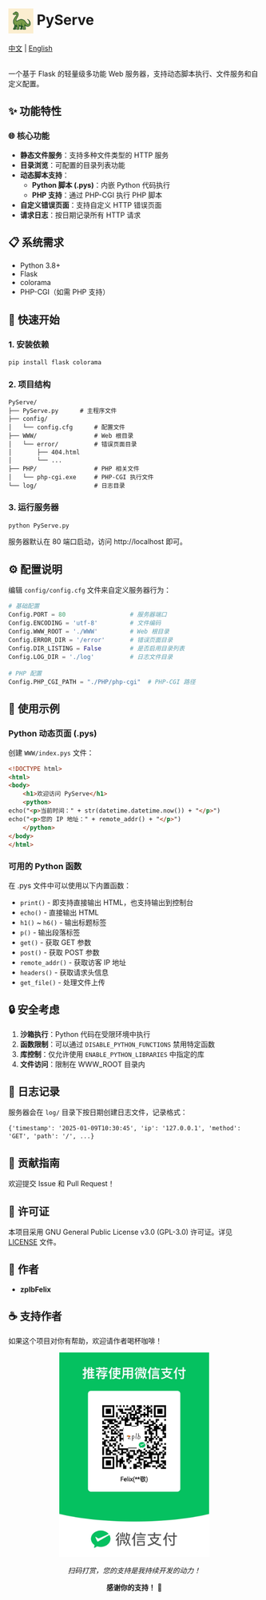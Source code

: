 # <img src="pyserve.png" alt="icon" width="50" align="center"> PyServe

<div align="left">
  <a href="README_ZH.md">中文</a> | <a href="README.md">English</a>
</div>
</br>


一个基于 Flask 的轻量级多功能 Web 服务器，支持动态脚本执行、文件服务和自定义配置。

## ✨ 功能特性

### 🌐 核心功能
- **静态文件服务**：支持多种文件类型的 HTTP 服务
- **目录浏览**：可配置的目录列表功能
- **动态脚本支持**：
  - **Python 脚本 (.pys)**：内嵌 Python 代码执行
  - **PHP 支持**：通过 PHP-CGI 执行 PHP 脚本
- **自定义错误页面**：支持自定义 HTTP 错误页面
- **请求日志**：按日期记录所有 HTTP 请求

## 📋 系统需求

- Python 3.8+
- Flask
- colorama
- PHP-CGI（如需 PHP 支持）

## 🚀 快速开始

### 1. 安装依赖

```bash
pip install flask colorama
```

### 2. 项目结构

```
PyServe/
├── PyServe.py      # 主程序文件
├── config/
│   └── config.cfg      # 配置文件
├── WWW/                # Web 根目录
│   └── error/          # 错误页面目录
│       ├── 404.html
│       └── ...
├── PHP/                # PHP 相关文件
│   └── php-cgi.exe     # PHP-CGI 执行文件
└── log/                # 日志目录
```

### 3. 运行服务器

```bash
python PyServe.py
```

服务器默认在 80 端口启动，访问 http://localhost 即可。

## ⚙️ 配置说明

编辑 `config/config.cfg` 文件来自定义服务器行为：

```python
# 基础配置
Config.PORT = 80                  # 服务器端口
Config.ENCODING = 'utf-8'         # 文件编码
Config.WWW_ROOT = './WWW'         # Web 根目录
Config.ERROR_DIR = '/error'       # 错误页面目录
Config.DIR_LISTING = False        # 是否启用目录列表
Config.LOG_DIR = './log'          # 日志文件目录

# PHP 配置
Config.PHP_CGI_PATH = "./PHP/php-cgi"  # PHP-CGI 路径
```

## 🎯 使用示例

### Python 动态页面 (.pys)

创建 `WWW/index.pys` 文件：

```html
<!DOCTYPE html>
<html>
<body>
    <h1>欢迎访问 PyServe</h1>
    <python>
echo("<p>当前时间：" + str(datetime.datetime.now()) + "</p>")
echo("<p>您的 IP 地址：" + remote_addr() + "</p>")
    </python>
</body>
</html>
```

### 可用的 Python 函数

在 .pys 文件中可以使用以下内置函数：

- `print()` - 即支持直接输出 HTML，也支持输出到控制台
- `echo()` - 直接输出 HTML
- `h1()` ~ `h6()` - 输出标题标签
- `p()` - 输出段落标签
- `get()` - 获取 GET 参数
- `post()` - 获取 POST 参数
- `remote_addr()` - 获取访客 IP 地址
- `headers()` - 获取请求头信息
- `get_file()` - 处理文件上传

## 🔒 安全考虑

1. **沙箱执行**：Python 代码在受限环境中执行
2. **函数限制**：可以通过 `DISABLE_PYTHON_FUNCTIONS` 禁用特定函数
3. **库控制**：仅允许使用 `ENABLE_PYTHON_LIBRARIES` 中指定的库
4. **文件访问**：限制在 WWW_ROOT 目录内

## 📝 日志记录

服务器会在 `log/` 目录下按日期创建日志文件，记录格式：

```
{'timestamp': '2025-01-09T10:30:45', 'ip': '127.0.0.1', 'method': 'GET', 'path': '/', ...}
```

## 🤝 贡献指南

欢迎提交 Issue 和 Pull Request！

## 📄 许可证

本项目采用 GNU General Public License v3.0 (GPL-3.0) 许可证。详见 [LICENSE](LICENSE) 文件。

## 👤 作者

- **zplbFelix**

## ☕ 支持作者

如果这个项目对你有帮助，欢迎请作者喝杯咖啡！

<p align="center">
  <img src="pay.jpg" alt="打赏二维码" width="300">
</p>

<p align="center">
  <i>扫码打赏，您的支持是我持续开发的动力！</i>
</p>

<p align="center">
  <strong>感谢你的支持！</strong> 🙏
</p>
